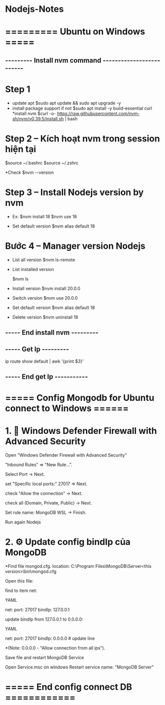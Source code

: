 # Nodejs-Notes

# ========= Ubuntu on Windows =====

## --------- Install nvm command -------------------------
# Step 1 
* update apt
    $sudo apt update && sudo apt upgrade -y
* install package support if not
    $sudo apt install -y build-essential curl
*install nvm
    $curl -o- https://raw.githubusercontent.com/nvm-sh/nvm/v0.39.5/install.sh | bash

# Step 2 – Kích hoạt nvm trong session hiện tại

  $source ~/.bashrc
  $source ~/.zshrc

*Check
  $nvm --version

# Step 3 – Install Nodejs version by nvm

* Ex:
    $nvm install 18
    $nvm use 18

* Set default version
    $nvm alias default 18

# Bước 4 – Manager version Nodejs
* List all version
    $nvm ls-remote

* List installed version

    $nvm ls
* Install version
    $nvm install 20.0.0    

* Switch version
    $nvm use 20.0.0
  
* Set default version
    $nvm alias default 18
    
* Delete version
    $nvm uninstall 18

## ----- End install nvm ---------
## ----- Get Ip ---------

  ip route show default | awk '{print $3}'

## ----- End get Ip -----------

# ===== Config Mongodb for Ubuntu connect to Windows ======
# 1. 🧱 Windows Defender Firewall with Advanced Security

Open "Windows Defender Firewall with Advanced Security"

 "Inbound Rules" => "New Rule...".

  Select Port -> Next.

  set "Specific local ports:" 27017 => Next.

  check "Allow the connection" -> Next.

  check all (Domain, Private, Public) -> Next.

  Set rule name: MongoDB WSL -> Finish.

Run again Nodejs

# 2. ⚙️ Update config bindIp của MongoDB
*Find file mongod.cfg. location: C:\Program Files\MongoDB\Server\<this version>\bin\mongod.cfg

Open this file:

find to item net:

YAML

net:
  port: 27017
  bindIp: 127.0.0.1 

update bindIp from 127.0.0.1 to 0.0.0.0:

YAML

net:
  port: 27017
  bindIp: 0.0.0.0  # update line

*(Note: 0.0.0.0 - "Allow connection from all ips").

Save file and restart MongoDB Service

Open Service.msc on windows
  Restart service name: "MongoDB Server"

# ===== End config connect DB ============
